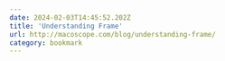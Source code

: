 ```yaml
---
date: 2024-02-03T14:45:52.202Z
title: 'Understanding Frame'
url: http://macoscope.com/blog/understanding-frame/
category: bookmark
---
```

